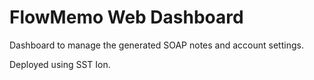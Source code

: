 # FlowMemo Web Dashboard

Dashboard to manage the generated SOAP notes and account settings.

Deployed using SST Ion.

